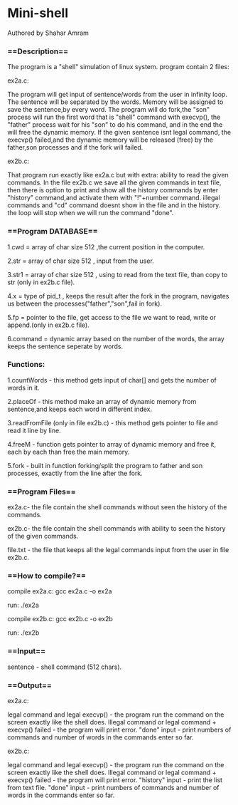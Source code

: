 # Mini-shell
Authored by Shahar Amram


### ==Description==

The program is a  "shell" simulation of linux system.
program contain 2 files:

ex2a.c:

The program will get input of sentence/words from the user in infinity loop.
The sentence will be separated by the words.
Memory will be assigned to save the sentence,by every word.
The program will do fork,the "son" process will run the first word that is "shell" command with execvp(), the "father" process wait for his "son" to do his command, and in the end the will free the dynamic memory.
If the given sentence isnt legal command, the execvp() failed,and the dynamic memory will be released (free) by the father,son processes and if the fork will failed.


ex2b.c:

That program run exactly like ex2a.c but with extra: ability to read the given commands.
In the file ex2b.c we save all the given commands in text file, then there is option to print and show all the history commands by enter "history" command,and activate them with "!"+number command.
illegal commands and "cd" command doesnt show in the file and in the history.
the loop will stop when we will run the command "done". </sub>


### ==Program DATABASE==

1.cwd = array of char size 512 ,the current position in the computer.

2.str = array of char size 512 , input from the user.

3.str1 = array of char size 512 , using to read from the text file, than copy to str (only in ex2b.c file).

4.x = type of pid_t , keeps the result after the fork in the program, navigates us between the processes("father","son",fail in fork).

5.fp = pointer to the file, get access to the file we want to read, write or append.(only in ex2b.c file).

6.command = dynamic array based on the number of the words, the array keeps the sentence seperate by words.

<!-- send the array to the execvp() - the first word and the array. -->


### Functions:

1.countWords - this method gets input of char[] and gets the number of words in it.

2.placeOf - this method make an array of dynamic memory from sentence,and keeps each word in different index.

3.readFromFile (only in file ex2b.c) - this method gets pointer to file and read it line by line.

4.freeM - function gets pointer to array of dynamic memory and free it, each by each than free the main memory.

5.fork - built in function forking/split the program to father and son processes, exactly from the line after the fork.



### ==Program Files==

ex2a.c- the file contain the shell commands without seen the history of the commands.

ex2b.c- the file contain the shell commands with ability to seen the history of the given commands.

file.txt - the file that keeps all the legal commands input from the user in file ex2b.c.


### ==How to compile?==

compile ex2a.c: gcc ex2a.c -o ex2a

run: ./ex2a

compile ex2b.c: gcc ex2b.c -o ex2b

run: ./ex2b

### ==Input==

sentence - shell command (512 chars).

### ==Output==

ex2a.c:

legal command and legal execvp() - the program run the command on the screen exactly like the shell does.
Illegal command or legal command + execvp() failed - the program will print error.
"done" input - print numbers of commands and number of words in the commands enter so far.

ex2b.c:

legal command and legal execvp() - the program run the command on the screen exactly like the shell does.
Illegal command or legal command + execvp() failed - the program will print error.
"history" input - print the list from text file.
"done" input - print numbers of commands and number of words in the commands enter so far.


